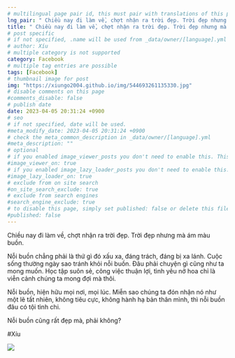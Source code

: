 ```yaml
---
# multilingual page pair id, this must pair with translations of this page. (This name must be unique)
lng_pair: " Chiều nay đi làm về, chợt nhận ra trời đẹp. Trời đẹp nhưng mà ám màu buồn. "
title: " Chiều nay đi làm về, chợt nhận ra trời đẹp. Trời đẹp nhưng mà ám màu buồn. "
# post specific
# if not specified, .name will be used from _data/owner/[language].yml
# author: Xíu
# multiple category is not supported
category: Facebook
# multiple tag entries are possible
tags: [Facebook]
# thumbnail image for post
img: "https://xiungo2004.github.io/img/544693261135330.jpg"
# disable comments on this page
#comments_disable: false
# publish date
date: 2023-04-05 20:31:24 +0900
# seo
# if not specified, date will be used.
#meta_modify_date: 2023-04-05 20:31:24 +0900
# check the meta_common_description in _data/owner/[language].yml
#meta_description: ""
# optional
# if you enabled image_viewer_posts you don't need to enable this. This is only if image_viewer_posts = false
#image_viewer_on: true
# if you enabled image_lazy_loader_posts you don't need to enable this. This is only if image_lazy_loader_posts = false
#image_lazy_loader_on: true
# exclude from on site search
#on_site_search_exclude: true
# exclude from search engines
#search_engine_exclude: true
# to disable this page, simply set published: false or delete this file
#published: false
---
```

Chiều nay đi làm về, chợt nhận ra trời đẹp. Trời đẹp nhưng mà ám màu buồn.

Nỗi buồn chẳng phải là thứ gì đó xấu xa, đáng trách, đáng bị xa lánh. Cuộc sống thường ngày sao tránh khỏi nỗi buồn. Đâu phải chuyện gì cũng như ta mong muốn. Học tập suôn sẻ, công việc thuận lợi, tình yêu nở hoa chỉ là viễn cảnh chúng ta mong đợi mà thôi.

Nỗi buồn, hiện hữu mọi nơi, mọi lúc. Miễn sao chúng ta đón nhận nó như một lẽ tất nhiên, không tiêu cực, không hành hạ bản thân mình, thì nỗi buồn đâu có tội tình chi.

Nỗi buồn cũng rất đẹp mà, phải không?

#Xíu
<!-- outline-end -->
<img src= "https://xiungo2004.github.io/img/544693261135330.jpg">